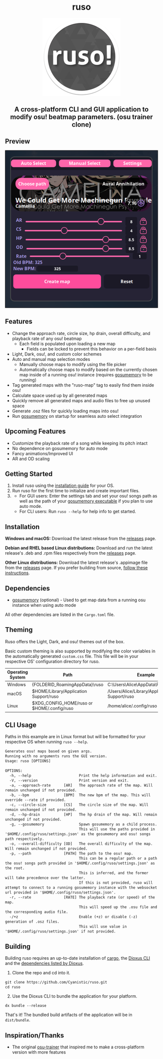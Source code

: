 <h1 align="center">ruso</h1>
<p align="center"> <img src="assets/ruso.png" width="256" height="256" alt-text="ruso-icon"></p>
<h2 align="center">A cross-platform CLI and GUI application to modify osu! beatmap parameters. (osu trainer clone)</h2>

## Preview
<p align="center"> <img src="assets/ruso-gui.png" alt-text="ruso-gui-preview"></p>

## Features
- Change the approach rate, circle size, hp drain, overall difficulty, and playback rate of any osu! beatmap
    - Each field is populated upon loading a new map
        - Fields can be locked to prevent this behavior on a per-field basis
- Light, Dark, osu!, and custom color schemes
- Auto and manual map selection modes
    - Manually choose maps to modify using the file picker
    - Automatically choose maps to modify based on the currently chosen map inside of a running osu! instance (requires [gosumemory](https://github.com/l3lackShark/gosumemory) to be running)
- Tag generated maps with the "ruso-map" tag to easily find them inside osu!
- Calculate space used up by all generated maps
- Quickly remove all generated maps and audio files to free up unused space
- Generate .osz files for quickly loading maps into osu!
- Run [gosumemory](https://github.com/l3lackShark/gosumemory) on startup for seamless auto select integration

## Upcoming Features
- Customize the playback rate of a song while keeping its pitch intact
- No dependence on gosumemory for auto mode
- Fancy animations/Improved UI
- AR and OD scaling

## Getting Started
1. Install ruso using the [installation guide](#installation) for your OS.
2. Run ruso for the first time to initialize and create important files.
3. 
    - For GUI users: Enter the settings tab and set your osu! songs path as well as the path of your [gosumemory executable](#dependencies) if you plan to use auto mode.
    - For CLI users: Run `ruso --help` for help info to get started.


## Installation
**Windows and macOS:**
    Download the latest release from the [releases](https://github.com/Cyanistic/ruso/releases/latest) page.

**Debian and RHEL based Linux distributions:**
    Download and run the latest release's .deb and .rpm files respectively from the [releases](https://github.com/Cyanistic/ruso/releases/latest) page.

**Other Linux distributions:**
    Download the latest release's .appimage file from the [releases](https://github.com/Cyanistic/ruso/releases/latest) page.
If you prefer building from source, [follow these instructions](#building).

## Dependencies
- [gosumemory](https://github.com/l3lackShark/gosumemory) (optional) - Used to get map data from a running osu instance when using auto mode

All other dependencies are listed in the `Cargo.toml` file.

## Theming
Ruso offers the Light, Dark, and osu! themes out of the box. 

Basic custom theming is also supported by modifying the color variables in the automatically generated `custom.css` file. This file will be in your respective OS' configuration directory for ruso.

| Operating System | Path                                        | Example                                       |
|------------------|---------------------------------------------|-----------------------------------------------|
| Windows          | {FOLDERID_RoamingAppData}\ruso              | C:\Users\Alice\AppData\Roaming\ruso           |
| macOS            | $HOME/Library/Application Support/ruso      | /Users/Alice/Library/Application Support/ruso |
| Linux            | $XDG_CONFIG_HOME/ruso or $HOME/.config/ruso | /home/alice/.config/ruso                      |

## CLI Usage
Paths in this example are in Linux format but will be formatted for your respective OS when running `ruso --help`.
```
Generates osu! maps based on given args.
Running with no arguments runs the GUI version.
Usage: ruso [OPTIONS]

OPTIONS:
  -h, --help                      Print the help information and exit.
  -V, --version                   Print version and exit.
  -a, --approach-rate      [AR]   The approach rate of the map. Will remain unchanged if not provided.
  -b, --bpm                [BPM]  The new bpm of the map. This will override --rate if provided.
  -c, --circle-size        [CS]   The circle size of the map. Will remain unchanged if not provided.
  -d, --hp-drain           [HP]   The hp drain of the map. Will remain unchanged if not provided.
  -g, --gosumemory                Spawn gosumemory as a child process.
                                  This will use the paths provided in '$HOME/.config/ruso/settings.json' as the gosumemory and osu! songs path respectively.
  -o, --overall-difficulty [OD]   The overall difficulty of the map. Will remain unchanged if not provided.
  -p, --path               [PATH] The path to the osu! map.
                                  This can be a regular path or a path the osu! songs path provided in '$HOME/.config/ruso/settings.json' as the root.
                                  This is inferred, and the former will take precedence over the latter.
                                  If this is not provided, ruso will attempt to connect to a running gosumemory instance with the websocket url provided in '$HOME/.config/ruso/settings.json'.
  -r, --rate               [RATE] The playback rate (or speed) of the map.
                                  This will speed up the .osu file and the corresponding audio file.
  -/+z                            Enable (+z) or disable (-z) generation of .osz files.
                                  This will use value in '$HOME/.config/ruso/settings.json' if not provided.
```
## Building
Building ruso requires an up-to-date installation of [cargo](https://www.rust-lang.org/tools/install), the [Dioxus CLI](https://dioxuslabs.com/learn/0.4/CLI/installation) and the [dependencies listed by Dioxus](https://dioxuslabs.com/learn/0.4/getting_started/desktop#platform-specific-dependencies).

1. Clone the repo and cd into it.
```
git clone https://github.com/Cyanistic/ruso.git
cd ruso
```
2. Use the Dioxus CLI to bundle the application for your platform.
```
dx bundle --release
```
That's it! The bundled build artifacts of the application will be in `dist/bundle`. 

## Inspiration/Thanks
- The original [osu-trainer](https://github.com/FunOrange/osu-trainer) that inspired me to make a cross-platform version with more features
